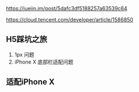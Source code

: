 https://juejin.im/post/5dafc3df5188257a63539c64


https://cloud.tencent.com/developer/article/1586850

## H5踩坑之旅
1. 1px 问题
2. iPhone X 底部栏适配问题

## 适配iPhone X



